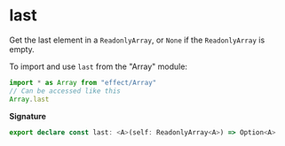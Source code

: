 # last

Get the last element in a `ReadonlyArray`, or `None` if the `ReadonlyArray` is empty.

To import and use `last` from the "Array" module:

```ts
import * as Array from "effect/Array"
// Can be accessed like this
Array.last
```

**Signature**

```ts
export declare const last: <A>(self: ReadonlyArray<A>) => Option<A>
```
